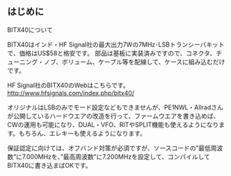 ## はじめに

BITX40について

BITX40はインド・HF Signal社の最大出力7Wの7MHz･LSBトランシーバキットで、価格はUS$58と格安です。
部品は基板に実装済みですので、コネクタ、チューニング・ノブ、ボリューム、ケーブル等を配線して、ケースに組み込むだけです。

HF Signal社のBITX40のWebはこちらです。http://www.hfsignals.com/index.php/bitx40/

オリジナルはLSBのみでモード設定などもできませんが、PE1NWL・Allradさんが公開しているハードウエアの改造を行って、ファームウエアを書き込めば、CWの運用も可能になり、DUAL・VFO、RITやSPLIT機能も使えるようになります。もちろん、エレキーも使えるようになります。

保証認定に向けては、オフバンド対策が必須ですが、ソースコードの”最低周波数”に7.000MHzを、”最高周波数”に7.200MHzを設定して、コンパイルしてBITX40に書き込まばOKです。


